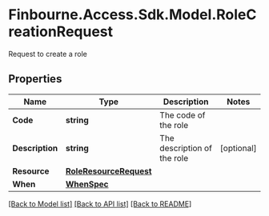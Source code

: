 # Finbourne.Access.Sdk.Model.RoleCreationRequest
Request to create a role

## Properties

Name | Type | Description | Notes
------------ | ------------- | ------------- | -------------
**Code** | **string** | The code of the role | 
**Description** | **string** | The description of the role | [optional] 
**Resource** | [**RoleResourceRequest**](RoleResourceRequest.md) |  | 
**When** | [**WhenSpec**](WhenSpec.md) |  | 

[[Back to Model list]](../README.md#documentation-for-models) [[Back to API list]](../README.md#documentation-for-api-endpoints) [[Back to README]](../README.md)

